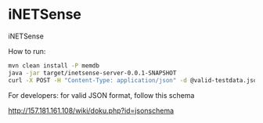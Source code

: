 # iNETSense
iNETSense

How to run:

```bash
mvn clean install -P memdb
java -jar target/inetsense-server-0.0.1-SNAPSHOT
curl -X POST -H "Content-Type: application/json" -d @valid-testdata.json http://localhost:8080/message-endpoint
```

For developers: for valid JSON format, follow this schema

http://157.181.161.108/wiki/doku.php?id=jsonschema

